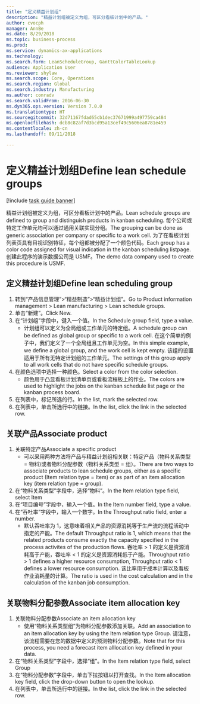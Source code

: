 ```yaml
--- 
title: "定义精益计划组"
description: "精益计划组被定义为组，可区分看板计划中的产品。"
author: cvocph
manager: AnnBe
ms.date: 8/29/2018
ms.topic: business-process
ms.prod: 
ms.service: dynamics-ax-applications
ms.technology: 
ms.search.form: LeanScheduleGroup, GanttColorTableLookup
audience: Application User
ms.reviewer: shylaw
ms.search.scope: Core, Operations
ms.search.region: Global
ms.search.industry: Manufacturing
ms.author: conradv
ms.search.validFrom: 2016-06-30
ms.dyn365.ops.version: Version 7.0.0
ms.translationtype: HT
ms.sourcegitcommit: 32d71167fdad65cb1dec37671999a497759ca484
ms.openlocfilehash: dcb8c82af7d3bcd95a13cef49c5606ea8781e459
ms.contentlocale: zh-cn
ms.lasthandoff: 09/11/2018

---
```

# <a name="define-lean-schedule-groups"></a><span data-ttu-id="1e3e8-103">定义精益计划组</span><span class="sxs-lookup"><span data-stu-id="1e3e8-103">Define lean schedule groups</span></span>

[!include [task guide banner](../../includes/task-guide-banner.md)]

<span data-ttu-id="1e3e8-104">精益计划组被定义为组，可区分看板计划中的产品。</span><span class="sxs-lookup"><span data-stu-id="1e3e8-104">Lean schedule groups are defined to group and distinguish products in kanban scheduling.</span></span> <span data-ttu-id="1e3e8-105">每个公司或特定工作单元均可以通过通用关联实现分组。</span><span class="sxs-lookup"><span data-stu-id="1e3e8-105">The grouping can be done as generic association per company or specific to a work cell.</span></span> <span data-ttu-id="1e3e8-106">为了在看板计划列表页具有目视识别特征，每个组都被分配了一个颜色代码。</span><span class="sxs-lookup"><span data-stu-id="1e3e8-106">Each group has a color code assigned for visual indication in the kanban scheduling listpage.</span></span> <span data-ttu-id="1e3e8-107">创建此程序的演示数据公司是 USMF。</span><span class="sxs-lookup"><span data-stu-id="1e3e8-107">The demo data company used to create this procedure is USMF.</span></span>


## <a name="define-lean-scheduling-group"></a><span data-ttu-id="1e3e8-108">定义精益计划组</span><span class="sxs-lookup"><span data-stu-id="1e3e8-108">Define lean scheduling group</span></span>
1. <span data-ttu-id="1e3e8-109">转到“产品信息管理”>“精益制造”>“精益计划组”。</span><span class="sxs-lookup"><span data-stu-id="1e3e8-109">Go to Product information management > Lean manufacturing > Lean schedule groups.</span></span>
2. <span data-ttu-id="1e3e8-110">单击“新建”。</span><span class="sxs-lookup"><span data-stu-id="1e3e8-110">Click New.</span></span>
3. <span data-ttu-id="1e3e8-111">在“计划组”字段中，键入一个值。</span><span class="sxs-lookup"><span data-stu-id="1e3e8-111">In the Schedule group field, type a value.</span></span>
    * <span data-ttu-id="1e3e8-112">计划组可以定义为全局组或工作单元的特定组。</span><span class="sxs-lookup"><span data-stu-id="1e3e8-112">A schedule group can be defined as global group or specific to a work cell.</span></span> <span data-ttu-id="1e3e8-113">在这个简单的例子中，我们定义了一个全局组且工作单元为空。</span><span class="sxs-lookup"><span data-stu-id="1e3e8-113">In this simple example, we define a global group, and the work cell is kept empty.</span></span> <span data-ttu-id="1e3e8-114">该组的设置适用于所有无特定计划组的工作单元。</span><span class="sxs-lookup"><span data-stu-id="1e3e8-114">The settings of this group apply to all work cells that do not have specific schedule groups.</span></span>  
4. <span data-ttu-id="1e3e8-115">在颜色选项中选择一种颜色。</span><span class="sxs-lookup"><span data-stu-id="1e3e8-115">Select a color from the color selection.</span></span>
    * <span data-ttu-id="1e3e8-116">颜色用于凸显看板计划清单页或看板流程板上的作业。</span><span class="sxs-lookup"><span data-stu-id="1e3e8-116">The colors are used to highlight the jobs on the kanban schedule list page or the kanban process board.</span></span>  
5. <span data-ttu-id="1e3e8-117">在列表中，标记所选的行。</span><span class="sxs-lookup"><span data-stu-id="1e3e8-117">In the list, mark the selected row.</span></span>
6. <span data-ttu-id="1e3e8-118">在列表中，单击所选行中的链接。</span><span class="sxs-lookup"><span data-stu-id="1e3e8-118">In the list, click the link in the selected row.</span></span>

## <a name="associate-product"></a><span data-ttu-id="1e3e8-119">关联产品</span><span class="sxs-lookup"><span data-stu-id="1e3e8-119">Associate product</span></span>
1. <span data-ttu-id="1e3e8-120">关联特定产品</span><span class="sxs-lookup"><span data-stu-id="1e3e8-120">Associate a specific product</span></span>
    * <span data-ttu-id="1e3e8-121">可以采用两种方法将产品与精益计划组相关联：特定产品（物料关系类型 = 物料)或者物料分配参数（物料关系类型 = 组）。</span><span class="sxs-lookup"><span data-stu-id="1e3e8-121">There are two ways to associate products to lean schedule groups, either as a specific product (Item relation type = Item) or as part of an item allocation key (item relation type = group).</span></span>    
2. <span data-ttu-id="1e3e8-122">在“物料关系类型”字段中，选择“物料”。</span><span class="sxs-lookup"><span data-stu-id="1e3e8-122">In the Item relation type field, select Item</span></span>
3. <span data-ttu-id="1e3e8-123">在“项目编号”字段中，输入一个值。</span><span class="sxs-lookup"><span data-stu-id="1e3e8-123">In the Item number field, type a value.</span></span>
4. <span data-ttu-id="1e3e8-124">在“吞吐率”字段中，输入一个数字。</span><span class="sxs-lookup"><span data-stu-id="1e3e8-124">In the Throughput ratio field, enter a number.</span></span>
    * <span data-ttu-id="1e3e8-125">默认吞吐率为 1，这意味着相关产品的资源消耗等于生产流的流程活动中指定的产能。</span><span class="sxs-lookup"><span data-stu-id="1e3e8-125">The default Throughput ratio is 1, which means that the related products consume exactly the capacity specified in the process activites of the production flows.</span></span> <span data-ttu-id="1e3e8-126">吞吐率 > 1 的定义是资源消耗高于产能，吞吐率 < 1 的定义是资源消耗低于产能。</span><span class="sxs-lookup"><span data-stu-id="1e3e8-126">Throughput ratio > 1 defines a higher resource consumption, Throughput ratio < 1 defines a lower resource consumption.</span></span> <span data-ttu-id="1e3e8-127">该比率用于成本计算以及看板作业消耗量的计算。</span><span class="sxs-lookup"><span data-stu-id="1e3e8-127">The ratio is used in the cost calculation and in the calculation of the kanban job consumption.</span></span>  

## <a name="associate-item-allocation-key"></a><span data-ttu-id="1e3e8-128">关联物料分配参数</span><span class="sxs-lookup"><span data-stu-id="1e3e8-128">Associate item allocation key</span></span>
1. <span data-ttu-id="1e3e8-129">关联物料分配参数</span><span class="sxs-lookup"><span data-stu-id="1e3e8-129">Associate an item allocation key</span></span>
    * <span data-ttu-id="1e3e8-130">使用“物料关系类型组”为物料分配参数添加关联。</span><span class="sxs-lookup"><span data-stu-id="1e3e8-130">Add an association to an item allocation key by using the Item relation type Group.</span></span>   <span data-ttu-id="1e3e8-131"> 请注意，该流程需要在您的数据中定义的预测物料分配参数。</span><span class="sxs-lookup"><span data-stu-id="1e3e8-131">Note that for this process, you need a forecast item alllocation key defined in your data.</span></span>  
2. <span data-ttu-id="1e3e8-132">在“物料关系类型”字段中，选择“组”。</span><span class="sxs-lookup"><span data-stu-id="1e3e8-132">In the Item relation type field, select Group</span></span>
3. <span data-ttu-id="1e3e8-133">在“物料分配参数”字段中，单击下拉按钮以打开查找。</span><span class="sxs-lookup"><span data-stu-id="1e3e8-133">In the Item allocation key field, click the drop-down button to open the lookup.</span></span>
4. <span data-ttu-id="1e3e8-134">在列表中，单击所选行中的链接。</span><span class="sxs-lookup"><span data-stu-id="1e3e8-134">In the list, click the link in the selected row.</span></span>


